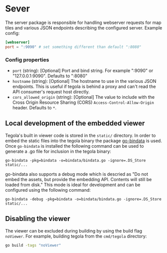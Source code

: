 # Sever

The server package is responsible for handling webserver requests for map tiles and various JSON endpoints describing the configured server. Example config:

```toml
[webserver]
port = ":9090" # set something different than default ":8080"
```

### Config properties

- `port` (string): [Optional] Port and bind string. For example ":9090" or "127.0.0.1:9090". Defaults to ":8080"
- `hostname` (string): [Optional] The hostname to use in the various JSON endpoints. This is useful if tegola is behind a proxy and can't read the API consumer's request host directly.
- `cors_allowed_origin` (string): [Optional] The value to include with the Cross Origin Resource Sharing (CORS) `Access-Control-Allow-Origin` header. Defaults to `*`.

## Local development of the embedded viewer

Tegola's built in viewer code is stored in the `static/` directory. In order to embed the static files into the tegola binary the package [go-bindata](github.com/jteeuwen/go-bindata) is used. Once `go-bindata` is installed the following command can be used to generate a .go file for inclusion in the tegola binary:

```
go-bindata -pkg=bindata -o=bindata/bindata.go -ignore=.DS_Store static/...
```

go-bindata also supports a debug mode which is descried as "Do not embed the assets, but provide the embedding API. Contents will still be loaded from disk." This mode is ideal for development and can be configured using the following command:

```
go-bindata -debug -pkg=bindata -o=bindata/bindata.go -ignore=.DS_Store static/...
```

## Disabling the viewer

The viewer can be excluded during building by using the build flag `noViewer`. For example, building tegola from the `cmd/tegola` directory:

```bash
go build -tags "noViewer"
```